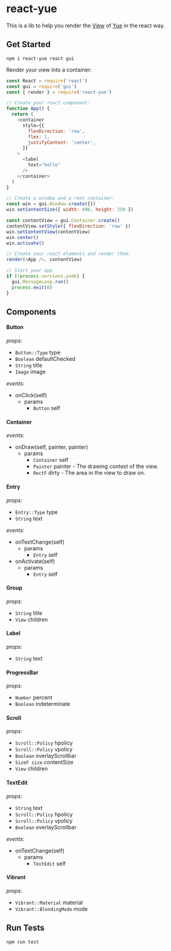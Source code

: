 # react-yue

This is a lib to help you render the [View](http://libyue.com/docs/latest/js/api/view.html) of [Yue](https://github.com/yue/yue/) in the react way.

## Get Started

```
npm i react-yue react gui
```

Render your view into a container:

```js
const React = require('react')
const gui = require('gui')
const { render } = require('react-yue')

// Create your react component:
function App() {
  return (
    <container
      style={{
        flexDirection: 'row',
        flex: 1,
        justifyContent: 'center',
      }}
    >
      <label
        text="hello"
      />
    </container>
  )
}

// Create a window and a root container:
const win = gui.Window.create({})
win.setContentSize({ width: 400, height: 250 })

const contentView = gui.Container.create()
contentView.setStyle({ flexDirection: 'row' })
win.setContentView(contentView)
win.center()
win.activate()

// Create your react elements and render them:
render(<App />, contentView)

// Start your app
if (!process.versions.yode) {
  gui.MessageLoop.run()
  process.exit(0)
}
```

## Components

#### Button

_props:_

- `Button::Type` type
- `Boolean` defaultChecked
- `String` title
- `Image` image

_events:_

- onClick(self)
  - params
    - `Button` self

#### Container

_events:_

- onDraw(self, painter, painter)
  - params
    - `Container` self
    - `Painter` painter - The drawing context of the view.
    - `RectF` dirty - The area in the view to draw on.

#### Entry

_props:_

- `Entry::Type` type
- `String` text

_events:_

- onTextChange(self)
  - params
    - `Entry` self
- onActivate(self)
  - params
    - `Entry` self

#### Group

_props:_

- `String` title
- `View` children

#### Label

_props:_

- `String` text

#### ProgressBar

_props:_

- `Number` percent
- `Boolean` indeterminate

#### Scroll

_props:_

- `Scroll::Policy` hpolicy
- `Scroll::Policy` vpolicy
- `Boolean` overlayScrollbar
- `SizeF size` contentSize
- `View` children

#### TextEdit

_props:_

- `String` text
- `Scroll::Policy` hpolicy
- `Scroll::Policy` vpolicy
- `Boolean` overlayScrollbar

_events:_

- onTextChange(self)
  - params
    - `TextEdit` self

#### Vibrant

_props:_

- `Vibrant::Material` material
- `Vibrant::BlendingMode` mode

## Run Tests

```
npm run test
```
